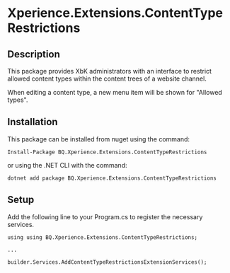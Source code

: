 # Xperience.Extensions.ContentTypeRestrictions
## Description
This package provides XbK administrators with an interface to restrict allowed content types within the content trees of a website channel.

When editing a content type, a new menu item will be shown for "Allowed types".

## Installation
This package can be installed from nuget using the command:

    Install-Package BQ.Xperience.Extensions.ContentTypeRestrictions

or using the .NET CLI with the command:

    dotnet add package BQ.Xperience.Extensions.ContentTypeRestrictions


## Setup

Add the following line to your Program.cs to register the necessary services.

    using using BQ.Xperience.Extensions.ContentTypeRestrictions;

    ...

    builder.Services.AddContentTypeRestrictionsExtensionServices();

